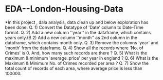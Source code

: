 # EDA--London-Housing-Data
*In this project , dala analysis, data clean up and below exploration has been done.
Q. 1) Convert the Datatype of 'Date' column to Date-Time format. 
Q. 2) Add a new column ''year'' in the dataframe, which contains years only.(B.2) Add a new column ''month'' as 2nd column in the dataframe, which contains month only.
Q. 3) Remove the columns 'year' and 'month' from the dataframe. 
Q. 4) Show all the records where 'No. of Crimes' is 0. And, how many such records are there ?
Q. 5) What is the maximum & minimum 'average_price' per year in england ?
Q. 6) What is the Maximum & Minimum No. of Crimes recorded per area ? 
Q. 7) Show the total count of records of each area, where average price is less than 100000.
